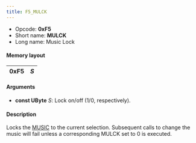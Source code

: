 ```yaml
---
title: F5_MULCK
---
```


- Opcode: **0xF5**
- Short name: **MULCK**
- Long name: Music Lock

#### Memory layout

| 0xF5 | *S* |
|------|-----|

#### Arguments

- **const UByte** *S*: Lock on/off (1/0, respectively).

#### Description

Locks the [MUSIC](F0_MUSIC) to the current selection. Subsequent calls to change the music will fail unless a corresponding MULCK set to 0 is executed.
